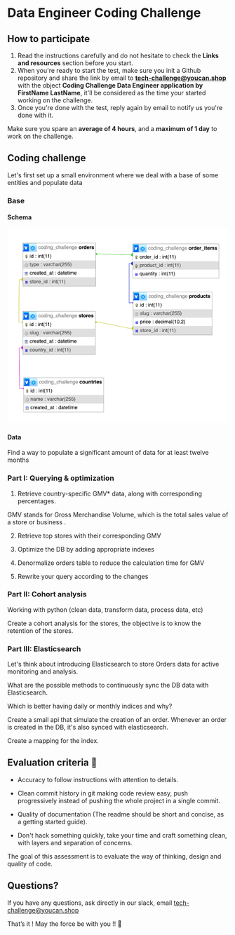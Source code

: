 # Data Engineer Coding Challenge

## How to participate
1. Read the instructions carefully and do not hesitate to check the **Links and resources** section before you start. 
2. When you're ready to start the test, make sure you init a Github repository and share the link by email to **tech-challenge@youcan.shop** with the object **Coding Challenge Data Engineer application by FirstName LastName**, it'll be considered as the time your started working on the challenge.
3. Once you're done with the test, reply again by email to notify us you're done with it. 

Make sure you spare an **average of 4 hours**, and a **maximum of 1 day** to work on the challenge.

## Coding challenge
Let's first set up a small environment where we deal with a base of some entities and populate data

### Base

#### Schema

![Schema](https://raw.githubusercontent.com/youcan-shop/coding-challenges/cee96ef93118330336ac32d1df7ce6554f825d02/Data%20Engineer/schema.png "Schema")

#### Data
Find a way to populate a significant amount of data for at least twelve months

### Part I: Querying & optimization 
1. Retrieve country-specific GMV* data, along with corresponding percentages.

GMV stands for Gross Merchandise Volume, which is the total sales value of a store or business .

2. Retrieve top stores with their corresponding GMV
3. Optimize the DB by adding appropriate indexes

4. Denormalize orders table to reduce the calculation time for GMV

5. Rewrite your query according to the changes

### Part II: Cohort analysis
Working with python (clean data, transform data, process data, etc)

Create a cohort analysis for the stores, the objective is to know the retention of the stores.

### Part III: Elasticsearch

Let's think about introducing Elasticsearch to store Orders data for active monitoring and analysis.

What are the possible methods to continuously sync the DB data with Elasticsearch. 

Which is better having daily or monthly indices and why?

Create a small api that simulate the creation of an order. Whenever an order is created in the DB, it's also synced with elasticsearch.

Create a mapping for the index.

## Evaluation criteria 🚨
- Accuracy to follow instructions with attention to details.
- Clean commit history in git making code review easy, push progressively instead of pushing the whole project in a single commit.
- Quality of documentation (The readme should be short and concise, as a getting started guide).
 
- Don't hack something quickly, take your time and craft something clean, with layers and separation of concerns.

The goal of this assessment is to evaluate the way of thinking, design and quality of code. 

## Questions?
If you have any questions, ask directly in our slack, email tech-challenge@youcan.shop

That’s it ! May the force be with you !! 🖖 
